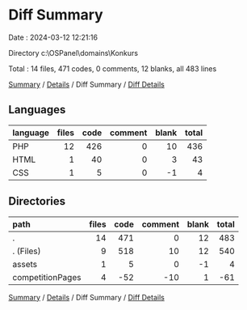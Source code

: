 # Diff Summary

Date : 2024-03-12 12:21:16

Directory c:\\OSPanel\\domains\\Konkurs

Total : 14 files,  471 codes, 0 comments, 12 blanks, all 483 lines

[Summary](results.md) / [Details](details.md) / Diff Summary / [Diff Details](diff-details.md)

## Languages
| language | files | code | comment | blank | total |
| :--- | ---: | ---: | ---: | ---: | ---: |
| PHP | 12 | 426 | 0 | 10 | 436 |
| HTML | 1 | 40 | 0 | 3 | 43 |
| CSS | 1 | 5 | 0 | -1 | 4 |

## Directories
| path | files | code | comment | blank | total |
| :--- | ---: | ---: | ---: | ---: | ---: |
| . | 14 | 471 | 0 | 12 | 483 |
| . (Files) | 9 | 518 | 10 | 12 | 540 |
| assets | 1 | 5 | 0 | -1 | 4 |
| competitionPages | 4 | -52 | -10 | 1 | -61 |

[Summary](results.md) / [Details](details.md) / Diff Summary / [Diff Details](diff-details.md)